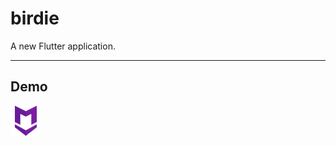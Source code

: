 # birdie

A new Flutter application.

---
## Demo

![alt text](https://github.com/adam-p/markdown-here/raw/master/src/common/images/icon48.png "Logo Title Text 1")
